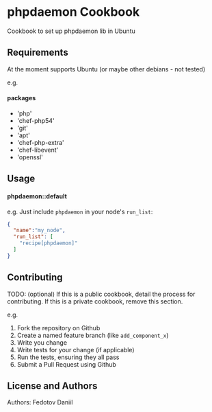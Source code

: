 phpdaemon Cookbook
==================

Cookbook to set up phpdaemon lib in Ubuntu

Requirements
------------

At the moment supports Ubuntu (or maybe other debians - not tested)

e.g.
#### packages
- 'php'
- 'chef-php54'
- 'git'
- 'apt'
- 'chef-php-extra'
- 'chef-libevent'
- 'openssl'

Usage
-----
#### phpdaemon::default

e.g.
Just include `phpdaemon` in your node's `run_list`:

```json
{
  "name":"my_node",
  "run_list": [
    "recipe[phpdaemon]"
  ]
}
```

Contributing
------------
TODO: (optional) If this is a public cookbook, detail the process for contributing. If this is a private cookbook, remove this section.

e.g.
1. Fork the repository on Github
2. Create a named feature branch (like `add_component_x`)
3. Write you change
4. Write tests for your change (if applicable)
5. Run the tests, ensuring they all pass
6. Submit a Pull Request using Github

License and Authors
-------------------
Authors: Fedotov Daniil
